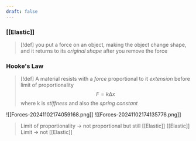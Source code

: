 ```yaml
---
draft: false
---
```

### [[Elastic]]
> [!def] 
> you put a force on an object, making the object change shape, and it returns to its *original shape* after you remove the force
### **Hooke's Law**
> [!def]
> A material resists with a *force* proportional to it *extension* before limit of proportionality
> $$F=k\Delta x$$
> where k is *stiffness* and also the *spring constant*

![[Forces-20241102174059168.png]]
![[Forces-20241102174135776.png]]
> Limit of proportionality -> not proportional but still [[Elastic]]
> [[Elastic]] Limit -> not [[Elastic]]